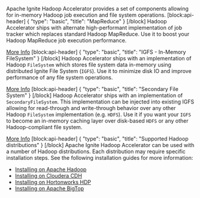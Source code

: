 Apache Ignite Hadoop Accelerator provides a set of components allowing for in-memory Hadoop job execution and file system operations. 
[block:api-header]
{
  "type": "basic",
  "title": "MapReduce"
}
[/block]
Hadoop Accelerator ships with alternate high-performant implementation of job tracker which replaces standard Hadoop MapReduce. Use it to boost your Hadoop MapReduce job execution performance.

[More Info](doc:map-reduce) 
[block:api-header]
{
  "type": "basic",
  "title": "IGFS - In-Memory FileSystem"
}
[/block]
Hadoop Accelerator ships with an implementation of Hadoop `FileSystem` which stores file system data in-memory using distributed Ignite File System (`IGFS`).  Use it to minimize disk IO and improve performance of any file system operations.

[More Info](doc:file-system)
[block:api-header]
{
  "type": "basic",
  "title": "Secondary File System"
}
[/block]
Hadoop Accelerator ships with an implementation of `SecondaryFileSystem`. This implementation can be injected into existing IGFS allowing for read-through and write-through behavior over any other Hadoop `FileSystem` implementation (e.g. `HDFS`). Use it if you want your `IGFS` to become an in-memory caching layer over disk-based `HDFS` or any other Hadoop-compliant file system.

[More Info](doc:secondary-file-system)
[block:api-header]
{
  "type": "basic",
  "title": "Supported Hadoop distributions"
}
[/block]
Apache Ignite Hadoop Accelerator can be used with a number of Hadoop distributions. Each distribution may require specific installation steps. 
See the following installation guides for more information:
  * [Installing on Apache Hadoop](doc:installing-on-apache-hadoop)
  * [Installing on Cloudera CDH](doc:installing-on-cloudera-cdh)
  * [Installing on Hortonworks HDP](doc:installing-on-hortonworks-hdp)
  * [Installing on Apache BigTop](doc:installing-on-apache-bigtop)